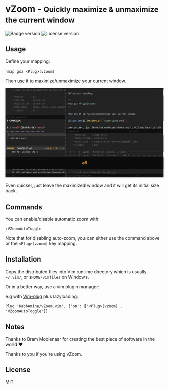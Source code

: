 # vZoom - <small>Quickly maximize & unmaximize the current window</small>

![Badge version](https://img.shields.io/badge/version-0.2-blue.svg?style=flat-square "Badge for version")
![License version](https://img.shields.io/badge/license-MIT-blue.svg?style=flat-square "Badge for license")

## Usage

Define your mapping:

```vim
nmap gsz <Plug>(vzoom)
```

Then use it to maximize/unmaximize your current window.

![vZoom demo](.img/demo.gif "vZoom usage demo")

Even quicker, just leave the maximized window and it will get its initial size back.

## Commands

You can enable/disable automatic zoom with:

```vim
:VZoomAutoToggle
```

Note that for disabling auto-zoom, you can either use the command above or the `<Plug>(vzoom)` key mapping.

## Installation

Copy the distributed files into Vim runtime directory which is usually `~/.vim/`, or `$HOME/vimfiles` on Windows.

Or in a better way, use a vim plugin manager:

e.g with [Vim-plug](https://github.com/junegunn/vim-plug) plus lazyloading:

```vim
Plug 'KabbAmine/vZoom.vim', {'on': ['<Plug>(vzoom)', 'VZoomAutoToggle']}
```

## Notes

Thanks to Bram Moolenaar for creating the best piece of software in the world :heart:

Thanks to you if you're using vZoom.

## License

MIT
